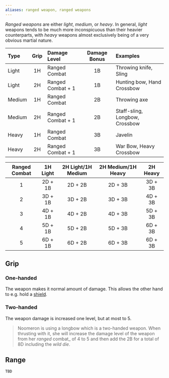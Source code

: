 ```yaml
---
aliases: ranged weapon, ranged weapons
---
```

   
_Ranged weapons_ are either _light_, _medium_, or _heavy_. In general, _light_ weapons tends to be much more inconspicuous than their heavier counterparts, with _heavy_ weapons almost exclusively being of a very obvious martial nature.   
   
| Type   | Grip | Damage Level      | Damage Bonus | Examples                       |   
|:------ |:----:|:----------------- |:------------:|:------------------------------ |   
| Light  |  1H  | Ranged Combat     |      1B      | Throwing knife, Sling          |   
| Light  |  2H  | Ranged Combat + 1 |      1B      | Hunting bow, Hand Crossbow     |   
| Medium |  1H  | Ranged Combat     |      2B      | Throwing axe                   |   
| Medium |  2H  | Ranged Combat + 1 |      2B      | Staff-sling, Longbow, Crossbow |   
| Heavy  |  1H  | Ranged Combat     |      3B      | Javelin                        |   
| Heavy  |  2H  | Ranged Combat + 1 |      3B      | War Bow, Heavy Crossbow        |   
   
| Ranged Combat | 1H Light | 2H Light/1H Medium | 2H Medium/1H Heavy | 2H Heavy |   
|:-------------:|:--------:|:------------------:|:------------------:|:--------:|   
|       1       | 2D + 1B  |      2D + 2B       |      2D + 3B       | 3D + 3B  |   
|       2       | 3D + 1B  |      3D + 2B       |      3D + 3B       | 4D + 3B  |   
|       3       | 4D + 1B  |      4D + 2B       |      4D + 3B       | 5D + 3B  |   
|       4       | 5D + 1B  |      5D + 2B       |      5D + 3B       | 6D + 3B  |   
|       5       | 6D + 1B  |      6D + 2B       |      6D + 3B       | 6D + 3B  |   
   
## Grip   
   
### One-handed   
The weapon makes it normal amount of damage. This allows the other hand to e.g. hold a [shield](../Arms%20%26%20Armour/Shields.md).   
   
### Two-handed   
The weapon damage is increased one level, but at most to 5.   
   
> Noomeron is using a longbow which is a two-handed weapon. When thrusting with it, she will increase the damage level of the weapon from her _ranged_ combat_ of 4 to 5 and then add the 2B for a total of 8D including the _wild die_.   
   
## Range   
   
```
TBD
```
